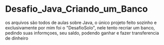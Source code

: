 # Desafio_Java_Criando_um_Banco
os arquivos são todos de aulas sobre Java, o único projeto feito sozinho e exclusivamente por mim foi o "DesafioSolo", nele tento recriar um banco, pedindo suas informçoes, seu saldo, podendo ganhar e fazer transferencia de dinheiro
